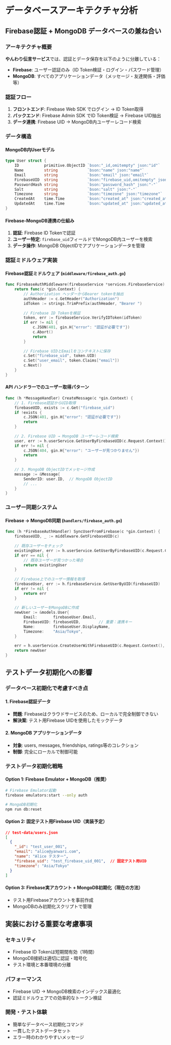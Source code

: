 # データベースアーキテクチャ分析

## Firebase認証 + MongoDB データベースの兼ね合い

### アーキテクチャ概要
**やんわり伝言サービス**では、認証とデータ保存を以下のように分離している：

- **Firebase**: ユーザー認証のみ（ID Token検証・ログイン・パスワード管理）
- **MongoDB**: すべてのアプリケーションデータ（メッセージ・友達関係・評価等）

### 認証フロー
1. **フロントエンド**: Firebase Web SDK でログイン → ID Token取得
2. **バックエンド**: Firebase Admin SDK でID Token検証 → Firebase UID抽出
3. **データ連携**: Firebase UID → MongoDB内ユーザーレコード検索

### データ構造

#### MongoDB内Userモデル
```go
type User struct {
    ID           primitive.ObjectID `bson:"_id,omitempty" json:"id"`
    Name         string             `bson:"name" json:"name"`
    Email        string             `bson:"email" json:"email"`
    FirebaseUID  string             `bson:"firebase_uid,omitempty" json:"firebase_uid,omitempty"`  // 重要：Firebase連携キー
    PasswordHash string             `bson:"password_hash" json:"-"`     // 古いJWT用（現在未使用）
    Salt         string             `bson:"salt" json:"-"`              // 古いJWT用（現在未使用）
    Timezone     string             `bson:"timezone" json:"timezone"`
    CreatedAt    time.Time          `bson:"created_at" json:"created_at"`
    UpdatedAt    time.Time          `bson:"updated_at" json:"updated_at"`
}
```

#### Firebase-MongoDB連携の仕組み
1. **認証**: Firebase ID Tokenで認証
2. **ユーザー特定**: `firebase_uid`フィールドでMongoDB内ユーザーを検索
3. **データ操作**: MongoDB ObjectIDでアプリケーションデータを管理

### 認証ミドルウェア実装

#### Firebase認証ミドルウェア (`middleware/firebase_auth.go`)
```go
func FirebaseAuthMiddleware(firebaseService *services.FirebaseService) gin.HandlerFunc {
    return func(c *gin.Context) {
        // Authorization ヘッダーからBearer tokenを抽出
        authHeader := c.GetHeader("Authorization")
        idToken := strings.TrimPrefix(authHeader, "Bearer ")
        
        // Firebase ID Tokenを検証
        token, err := firebaseService.VerifyIDToken(idToken)
        if err != nil {
            c.JSON(401, gin.H{"error": "認証が必要です"})
            c.Abort()
            return
        }
        
        // Firebase UIDとEmailをコンテキストに保存
        c.Set("firebase_uid", token.UID)
        c.Set("user_email", token.Claims["email"])
        c.Next()
    }
}
```

#### API ハンドラーでのユーザー取得パターン
```go
func (h *MessageHandler) CreateMessage(c *gin.Context) {
    // 1. Firebase認証からUID取得
    firebaseUID, exists := c.Get("firebase_uid")
    if !exists {
        c.JSON(401, gin.H{"error": "認証が必要です"})
        return
    }
    
    // 2. Firebase UID → MongoDB ユーザーレコード検索
    user, err := h.userService.GetUserByFirebaseUID(c.Request.Context(), firebaseUID.(string))
    if err != nil {
        c.JSON(404, gin.H{"error": "ユーザーが見つかりません"})
        return
    }
    
    // 3. MongoDB ObjectIDでメッセージ作成
    message := &Message{
        SenderID: user.ID,  // MongoDB ObjectID
        // ...
    }
}
```

### ユーザー同期システム

#### Firebase → MongoDB同期 (`handlers/firebase_auth.go`)
```go
func (h *FirebaseAuthHandler) SyncUserFromFirebase(c *gin.Context) {
    firebaseUID, _ := middleware.GetFirebaseUID(c)
    
    // 既存ユーザーをチェック
    existingUser, err := h.userService.GetUserByFirebaseUID(c.Request.Context(), firebaseUID)
    if err == nil {
        // 既存ユーザーが見つかった場合
        return existingUser
    }
    
    // Firebase上でのユーザー情報を取得
    firebaseUser, err := h.firebaseService.GetUserByUID(firebaseUID)
    if err != nil {
        return err
    }
    
    // 新しいユーザーをMongoDBに作成
    newUser := &models.User{
        Email:       firebaseUser.Email,
        FirebaseUID: firebaseUID,        // 重要：連携キー
        Name:        firebaseUser.DisplayName,
        Timezone:    "Asia/Tokyo",
    }
    
    err = h.userService.CreateUserWithFirebaseUID(c.Request.Context(), newUser)
    return newUser
}
```

## テストデータ初期化への影響

### データベース初期化で考慮すべき点

#### 1. Firebase認証データ
- **問題**: Firebaseはクラウドサービスのため、ローカルで完全制御できない
- **解決案**: テスト用Firebase UIDを使用したモックデータ

#### 2. MongoDB アプリケーションデータ
- **対象**: users, messages, friendships, ratings等のコレクション
- **制御**: 完全にローカルで制御可能

### テストデータ初期化戦略

#### Option 1: Firebase Emulator + MongoDB（推奨）
```bash
# Firebase Emulator起動
firebase emulators:start --only auth

# MongoDB初期化
npm run db:reset
```

#### Option 2: 固定テスト用Firebase UID（実装予定）
```json
// test-data/users.json
[
  {
    "_id": "test_user_001",
    "email": "alice@yanwari.com",
    "name": "Alice テスター", 
    "firebase_uid": "test_firebase_uid_001",  // 固定テスト用UID
    "timezone": "Asia/Tokyo"
  }
]
```

#### Option 3: Firebase実アカウント + MongoDB初期化（現在の方法）
- テスト用Firebaseアカウントを事前作成
- MongoDBのみ初期化スクリプトで管理

## 実装における重要な考慮事項

### セキュリティ
- Firebase ID Tokenは短期間有効（1時間）
- MongoDB接続は適切に認証・暗号化
- テスト環境と本番環境の分離

### パフォーマンス
- Firebase UID → MongoDB検索のインデックス最適化
- 認証ミドルウェアでの効率的なトークン検証

### 開発・テスト体験
- 簡単なデータベース初期化コマンド
- 一貫したテストデータセット
- エラー時のわかりやすいメッセージ
